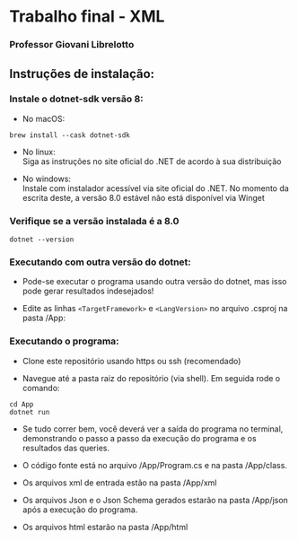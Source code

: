 # Trabalho final - XML
### Professor Giovani Librelotto 
  
## Instruções de instalação:
### Instale o dotnet-sdk versão 8:

* No macOS: 
```
brew install --cask dotnet-sdk
```
* No linux:
<br>Siga as instruções no site oficial do .NET de acordo à sua distribuição

* No windows:
<br>Instale com instalador acessível via site oficial do .NET. No momento da escrita deste, a versão 8.0 estável não está disponível via Winget

### Verifique se a versão instalada é a 8.0
```
dotnet --version
```

### Executando com outra versão do dotnet:

* Pode-se executar o programa usando outra versão do dotnet, mas isso pode gerar resultados indesejados!

* Edite as linhas `<TargetFramework>` e `<LangVersion>` no arquivo .csproj na pasta /App:

### Executando o programa:

* Clone este repositório usando https ou ssh (recomendado)

* Navegue até a pasta raiz do repositório (via shell). Em seguida rode o comando:
```
cd App
dotnet run
```

* Se tudo correr bem, você deverá ver a saída do programa no terminal, demonstrando o passo a passo da execução do programa e os resultados das queries.

* O código fonte está no arquivo /App/Program.cs e na pasta /App/class.

* Os arquivos xml de entrada estão na pasta /App/xml

* Os arquivos Json e o Json Schema gerados estarão na pasta /App/json após a execução do programa.

* Os arquivos html estarão na pasta /App/html
